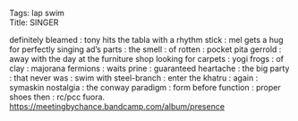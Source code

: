 Tags: lap swim  
Title: SINGER  
  
definitely bleamed : tony hits the tabla with a rhythm stick : mel gets a hug for perfectly singing ad’s parts : the smell : of rotten : pocket pita gerrold : away with the day at the furniture shop looking for carpets : yogi frogs : of clay : majorana fermions : waits prine : guaranteed heartache : the big party : that never was : swim with steel-branch : enter the khatru : again : symaskin nostalgia : the conway paradigm : form before function : proper shoes then : rc/pcc fuora.  
<https://meetingbychance.bandcamp.com/album/presence>  
